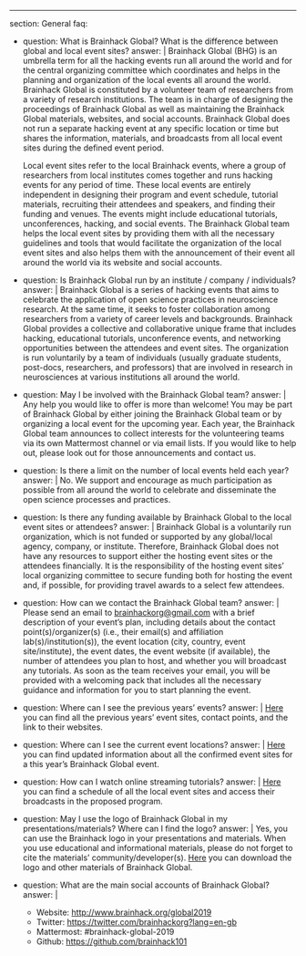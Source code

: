 ---
section: General
faq:
  - question: What is Brainhack Global? What is the difference between global and local event sites?
    answer: |
      Brainhack Global (BHG) is an umbrella term for all the hacking events run all around the world and for the central organizing committee which coordinates and helps in the planning and organization of the local events all around the world. Brainhack Global is constituted by a volunteer team of researchers from a variety of research institutions. The team is in charge of designing the proceedings of Brainhack Global as well as maintaining the Brainhack Global materials, websites, and social accounts. Brainhack Global does not run a separate hacking event at any specific location or time but shares the information, materials, and broadcasts from all local event sites during the defined event period.

      Local event sites refer to the local Brainhack events, where a group of researchers from local institutes comes together and runs hacking events for any period of time. These local events are entirely independent in designing their program and event schedule, tutorial materials, recruiting their attendees and speakers, and finding their funding and venues. The events might include educational tutorials, unconferences, hacking, and social events. The Brainhack Global team helps the local event sites by providing them with all the necessary guidelines and tools that would facilitate the organization of the local event sites and also helps them with the announcement of their event all around the world via its website and social accounts.


  - question: Is Brainhack Global run by an institute / company / individuals?
    answer: |
      Brainhack Global is a series of hacking events that aims to celebrate the application of open science practices in neuroscience research. At the same time, it seeks to foster collaboration among researchers from a variety of career levels and backgrounds. Brainhack Global provides a collective and collaborative unique frame that includes hacking, educational tutorials, unconference events, and networking opportunities between the attendees and event sites. The organization is run voluntarily by a team of individuals (usually graduate students, post-docs, researchers, and professors) that are involved in research in neurosciences at various institutions all around the world.


  - question: May I be involved with the Brainhack Global team?
    answer: |
      Any help you would like to offer is more than welcome! You may be part of Brainhack Global by either joining the Brainhack Global team or by organizing a local event for the upcoming year. Each year, the Brainhack Global team announces to collect interests for the volunteering teams via its own Mattermost channel or via email lists. If you would like to help out, please look out for those announcements and contact us.


  - question: Is there a limit on the number of local events held each year?
    answer: |
      No. We support and encourage as much participation as possible from all around the world to celebrate and disseminate the open science processes and practices.


  - question: Is there any funding available by Brainhack Global to the local event sites or attendees?
    answer: |
      Brainhack Global is a voluntarily run organization, which is not funded or supported by any global/local agency, company, or institute. Therefore, Brainhack Global does not have any resources to support either the hosting event sites or the attendees financially. It is the responsibility of the hosting event sites’ local organizing committee to secure funding both for hosting the event and, if possible, for providing travel awards to a select few attendees.


  - question: How can we contact the Brainhack Global team?
    answer: |
      Please send an email to brainhackorg@gmail.com with a brief description of your event’s plan, including details about the contact point(s)/organizer(s) (i.e., their email(s) and affiliation lab(s)/institution(s)), the event location (city, country, event site/institute), the event dates, the event website (if available), the number of attendees you plan to host, and whether you will broadcast any tutorials. As soon as the team receives your email, you will be provided with a welcoming pack that includes all the necessary guidance and information for you to start planning the event.  


  - question: Where can I see the previous years’ events?
    answer: |
      [Here](http://brainhack.org) you can find all the previous years’ event sites, contact points, and the link to their websites.


  - question: Where can I see the current event locations?
    answer: |
      [Here](http://brainhack.org/global2019/locations) you can find updated information about all the confirmed event sites for a this year’s Brainhack Global event.


  - question: How can I watch online streaming tutorials?
    answer: |
      [Here](https://calendar.google.com/calendar?cid=ODJtZnVkNHNuZWVhYTk5MWI1cXB1MXJtNTRAZ3JvdXAuY2FsZW5kYXIuZ29vZ2xlLmNvbQ) you can find a schedule of all the local event sites and access their broadcasts in the proposed program. 


  - question: May I use the logo of Brainhack Global in my presentations/materials? Where can I find the logo?
    answer: |
      Yes, you can use the Brainhack logo in your presentations and materials. When you use educational and informational materials, please do not forget to cite the materials’ community/developer(s). [Here](https://github.com/brainhackorg/pr-material) you can download the logo and other materials of Brainhack Global.


  - question: What are the main social accounts of Brainhack Global?
    answer: |
      * Website: http://www.brainhack.org/global2019
      * Twitter: https://twitter.com/brainhackorg?lang=en-gb
      * Mattermost: #brainhack-global-2019
      * Github: https://github.com/brainhack101
